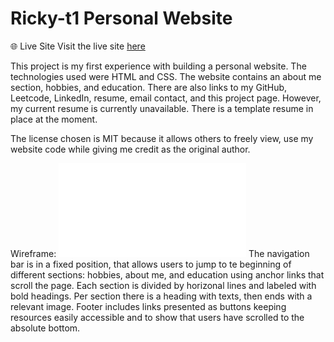 # Ricky-t1 Personal Website
🌐 Live Site
Visit the live site [here](https://ricky-t1.github.io/)

This project is my first experience with building a personal website. The technologies used were HTML and CSS. The website contains an about me section, hobbies, and education. There are also links to my GitHub, Leetcode, LinkedIn, resume, email contact, and this project page. However, my current resume is currently unavailable. There is a template resume in place at the moment.

The license chosen is MIT because it allows others to freely view, use my website code while giving me credit as the original author.

Wireframe:
![wireframe](website-wireframe.pdf)
The navigation bar is in a fixed position, that allows users to jump to te beginning of different sections: hobbies, about me, and education using anchor links that scroll the page. Each section is divided by horizonal lines and labeled with bold headings. Per section there is a heading with texts, then ends with a relevant image. Footer includes links presented as buttons keeping resources easily accessible and to show that users have scrolled to the absolute bottom.
